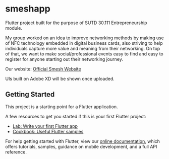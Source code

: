 # smeshapp

Flutter project built for the purpose of SUTD 30.111 Entrepreneurship module.

My group worked on an idea to improve networking methods by making use of NFC technology embedded in digital business cards, also striving to help individuals capture more value and meaning from their networking. On top of that, we want to make social/professional events easy to find and easy to register for anyone starting out their networking journey.

Our website: [Official Smesh Website](smesh.me)

UIs built on Adobe XD will be shown once uploaded.

## Getting Started

This project is a starting point for a Flutter application.

A few resources to get you started if this is your first Flutter project:

- [Lab: Write your first Flutter app](https://flutter.dev/docs/get-started/codelab)
- [Cookbook: Useful Flutter samples](https://flutter.dev/docs/cookbook)

For help getting started with Flutter, view our
[online documentation](https://flutter.dev/docs), which offers tutorials,
samples, guidance on mobile development, and a full API reference.
